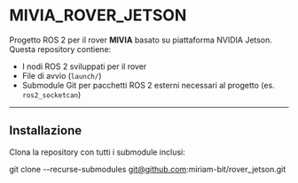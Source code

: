 # MIVIA_ROVER_JETSON

Progetto ROS 2 per il rover **MIVIA** basato su piattaforma NVIDIA Jetson.  
Questa repository contiene:
- I nodi ROS 2 sviluppati per il rover
- File di avvio (`launch/`)
- Submodule Git per pacchetti ROS 2 esterni necessari al progetto (es. `ros2_socketcan`)

---

## Installazione

Clona la repository con tutti i submodule inclusi:

git clone --recurse-submodules git@github.com:miriam-bit/rover_jetson.git




